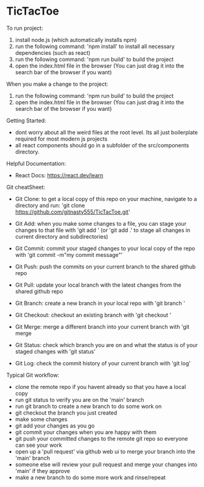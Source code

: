 # TicTacToe


To run project:
1. install node.js (which automatically installs npm)
2. run the following command: 'npm install' to install all necessary dependencies (such as react)
3. run the following command: 'npm run build' to build the project
4. open the index.html file in the browser (You can just drag it into the search bar of the browser if you want)

When you make a change to the project:
1. run the following command: 'npm run build' to build the project
2. open the index.html file in the browser (You can just drag it into the search bar of the browser if you want)

Getting Started:
- dont worry about all the weird files at the root level. Its all just boilerplate required for most modern js projects
- all react components should go in a subfolder of the src/components directory.

Helpful Documentation:
- React Docs: https://react.dev/learn

Git cheatSheet:
- Git Clone: to get a local copy of this repo on your machine, navigate to a directory and run: 'git clone https://github.com/gitnasty555/TicTacToe.git'
- Git Add: when you make some changes to a file, you can stage your changes to that file with 'git add <relative-path-to-file>' (or 'git add .' to stage all changes in current directory and subdirectories)
- Git Commit: commit your staged changes to your local copy of the repo with 'git commit -m"my commit message"'
- Git Push: push the commits on your current branch to the shared github repo
- Git Pull: update your local branch with the latest changes from the shared github repo

- Git Branch: create a new branch in your local repo with 'git branch <your-branch-name>'
- Git Checkout: checkout an existing branch with 'git checkout <your-branch-name>'
- Git Merge: merge a different branch into your current branch with 'git merge <some-other-branch-name>

- Git Status: check which branch you are on and what the status is of your staged changes with 'git status'
- Git Log: check the commit history of your current branch with 'git log'

Typical Git workflow:
- clone the remote repo if you havent already so that you have a local copy
- run git status to verify you are on the 'main' branch
- run git branch to create a new branch to do some work on
- git checkout the branch you just created
- make some changes
- git add your changes as you go
- git commit your changes when you are happy with them
- git push your committed changes to the remote git repo so everyone can see your work
- open up a 'pull request' via github web ui to merge your branch into the 'main' branch
- someone else will review your pull request and merge your changes into 'main' if they approve
- make a new branch to do some more work and rinse/repeat
